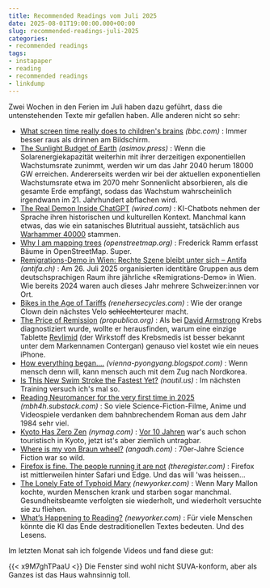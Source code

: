 ```yaml
---
title: Recommended Readings vom Juli 2025
date: 2025-08-01T19:00:00.000+00:00
slug: recommended-readings-juli-2025
categories:
- recommended readings
tags:
- instapaper
- reading
- recommended readings
- linkdump
---
```


Zwei Wochen in den Ferien im Juli haben dazu geführt, dass die untenstehenden Texte mir gefallen haben. Alle anderen nicht so sehr: 

- [What screen time really does to children's brains](https://www.bbc.com/news/articles/c9d0l40v551o) *(bbc.com)* : Immer besser raus als drinnen am Bildschirm.
- [The Sunlight Budget of Earth](https://www.asimov.press/p/sunlight-budget) *(asimov.press)* : Wenn die Solarenergiekapazität weiterhin mit ihrer derzeitigen exponentiellen Wachstumsrate zunimmt, werden wir um das Jahr 2040 herum 18000 GW erreichen. Andererseits werden wir bei der aktuellen exponentiellen Wachstumsrate etwa im 2070 mehr Sonnenlicht absorbieren, als die gesamte Erde empfängt, sodass das Wachstum wahrscheinlich irgendwann im 21. Jahrhundert abflachen wird.
- [The Real Demon Inside ChatGPT](https://www.wired.com/story/chatgpt-devil-worship-llm-training/) *(wired.com)* : KI-Chatbots nehmen der Sprache ihren historischen und kulturellen Kontext. Manchmal kann etwas, das wie ein satanisches Blutritual aussieht, tatsächlich aus [Warhammer 40000](https://warhammer40000.com) stammen.
- [Why I am mapping trees](https://www.openstreetmap.org/user/woodpeck/diary/393947) *(openstreetmap.org)* : Frederick Ramm erfasst Bäume in OpenStreetMap. Super.
- [Remigrations-Demo in Wien: Rechte Szene bleibt unter sich – Antifa](https://www.antifa.ch/remigrations-demo-in-wien-mit-starker-schweizer-beteiligung/) *(antifa.ch)* : Am 26. Juli 2025 organisierten identitäre Gruppen aus dem deutschsprachigen Raum ihre jährliche «Remigrations-Demo» in Wien. Wie bereits 2024 waren auch dieses Jahr mehrere Schweizer:innen vor Ort.
- [Bikes in the Age of Tariffs](https://www.renehersecycles.com/bikes-in-the-age-of-tariffs/) *(renehersecycles.com)* : Wie der orange Clown dein nächstes Velo <del>schlechter</del>teurer macht.
- [The Price of Remission](https://www.propublica.org/article/revlimid-price-cancer-celgene-drugs-fda-multiple-myeloma) *(propublica.org)* : Als bei [David Armstrong](https://www.propublica.org/people/david-armstrong) Krebs diagnostiziert wurde, wollte er herausfinden, warum eine einzige Tablette [Revlimid](https://compendium.ch/product/1319971-revlimid-kaps-2-5-mg/mpro) (der Wirkstoff des Krebsmedis ist besser bekannt unter dem Markennamen Contergan) genauso viel kostet wie ein neues iPhone.
- [How everything began....](http://vienna-pyongyang.blogspot.com/2008/04/how-everything-began.html) *(vienna-pyongyang.blogspot.com)* : Wenn mensch denn will, kann mensch auch mit dem Zug nach Nordkorea.
- [Is This New Swim Stroke the Fastest Yet?](https://nautil.us/is-this-new-swim-stroke-the-fastest-yet-235511/) *(nautil.us)* : Im nächsten Training versuch ich's mal so.
- [Reading Neuromancer for the very first time in 2025](https://mbh4h.substack.com/p/neuromancer-2025-review-william-gibson) *(mbh4h.substack.com)* : So viele Science-Fiction-Filme, Anime und Videospiele verdanken dem bahnbrechendem Roman aus dem Jahr 1984 sehr viel.
- [Kyoto Has Zero Zen](https://nymag.com/intelligencer/article/kyoto-japan-tourism-attraction-travel-tourist-trap.html) *(nymag.com)* : [Vor 10 Jahren](https://habi.gna.ch/2014/06/09/nippon/) war's auch schon touristisch in Kyoto, jetzt ist's aber ziemlich untragbar.
- [Where is my von Braun wheel?](https://angadh.com/whereVonBraunWheel) *(angadh.com)* : 70er-Jahre Science Fiction war so wild.
- [Firefox is fine. The people running it are not](https://www.theregister.com/2025/07/08/firefox_isnt_dead/) *(theregister.com)* : Firefox ist mittlerweilen hinter Safari und Edge. Und das will 'was heissen...
- [The Lonely Fate of Typhoid Mary](https://www.newyorker.com/magazine/1935/01/26/mary-mallon-profile-typhoid-carrier-no-36) *(newyorker.com)* : Wenn Mary Mallon kochte, wurden Menschen krank und starben sogar manchmal. Gesundheitsbeamte verfolgten sie wiederholt, und wiederholt versuchte sie zu fliehen.
- [What’s Happening to Reading?](https://www.newyorker.com/culture/open-questions/whats-happening-to-reading) *(newyorker.com)* : Für viele Menschen könnte die KI das Ende destraditionellen Textes bedeuten. Und des Lesens.

Im letzten Monat sah ich folgende Videos und fand diese gut:

{{< x9M7ghTPaaU <}}
Die Fenster sind wohl nicht SUVA-konform, aber als Ganzes ist das Haus wahnsinnig toll.